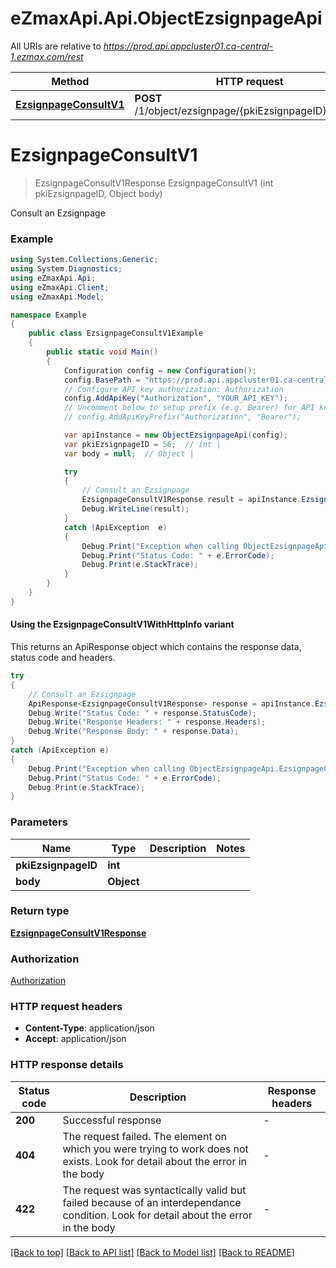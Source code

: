 # eZmaxApi.Api.ObjectEzsignpageApi

All URIs are relative to *https://prod.api.appcluster01.ca-central-1.ezmax.com/rest*

| Method | HTTP request | Description |
|--------|--------------|-------------|
| [**EzsignpageConsultV1**](ObjectEzsignpageApi.md#ezsignpageconsultv1) | **POST** /1/object/ezsignpage/{pkiEzsignpageID}/consult | Consult an Ezsignpage |

<a id="ezsignpageconsultv1"></a>
# **EzsignpageConsultV1**
> EzsignpageConsultV1Response EzsignpageConsultV1 (int pkiEzsignpageID, Object body)

Consult an Ezsignpage

### Example
```csharp
using System.Collections.Generic;
using System.Diagnostics;
using eZmaxApi.Api;
using eZmaxApi.Client;
using eZmaxApi.Model;

namespace Example
{
    public class EzsignpageConsultV1Example
    {
        public static void Main()
        {
            Configuration config = new Configuration();
            config.BasePath = "https://prod.api.appcluster01.ca-central-1.ezmax.com/rest";
            // Configure API key authorization: Authorization
            config.AddApiKey("Authorization", "YOUR_API_KEY");
            // Uncomment below to setup prefix (e.g. Bearer) for API key, if needed
            // config.AddApiKeyPrefix("Authorization", "Bearer");

            var apiInstance = new ObjectEzsignpageApi(config);
            var pkiEzsignpageID = 56;  // int | 
            var body = null;  // Object | 

            try
            {
                // Consult an Ezsignpage
                EzsignpageConsultV1Response result = apiInstance.EzsignpageConsultV1(pkiEzsignpageID, body);
                Debug.WriteLine(result);
            }
            catch (ApiException  e)
            {
                Debug.Print("Exception when calling ObjectEzsignpageApi.EzsignpageConsultV1: " + e.Message);
                Debug.Print("Status Code: " + e.ErrorCode);
                Debug.Print(e.StackTrace);
            }
        }
    }
}
```

#### Using the EzsignpageConsultV1WithHttpInfo variant
This returns an ApiResponse object which contains the response data, status code and headers.

```csharp
try
{
    // Consult an Ezsignpage
    ApiResponse<EzsignpageConsultV1Response> response = apiInstance.EzsignpageConsultV1WithHttpInfo(pkiEzsignpageID, body);
    Debug.Write("Status Code: " + response.StatusCode);
    Debug.Write("Response Headers: " + response.Headers);
    Debug.Write("Response Body: " + response.Data);
}
catch (ApiException e)
{
    Debug.Print("Exception when calling ObjectEzsignpageApi.EzsignpageConsultV1WithHttpInfo: " + e.Message);
    Debug.Print("Status Code: " + e.ErrorCode);
    Debug.Print(e.StackTrace);
}
```

### Parameters

| Name | Type | Description | Notes |
|------|------|-------------|-------|
| **pkiEzsignpageID** | **int** |  |  |
| **body** | **Object** |  |  |

### Return type

[**EzsignpageConsultV1Response**](EzsignpageConsultV1Response.md)

### Authorization

[Authorization](../README.md#Authorization)

### HTTP request headers

 - **Content-Type**: application/json
 - **Accept**: application/json


### HTTP response details
| Status code | Description | Response headers |
|-------------|-------------|------------------|
| **200** | Successful response |  -  |
| **404** | The request failed. The element on which you were trying to work does not exists. Look for detail about the error in the body |  -  |
| **422** | The request was syntactically valid but failed because of an interdependance condition. Look for detail about the error in the body |  -  |

[[Back to top]](#) [[Back to API list]](../README.md#documentation-for-api-endpoints) [[Back to Model list]](../README.md#documentation-for-models) [[Back to README]](../README.md)

